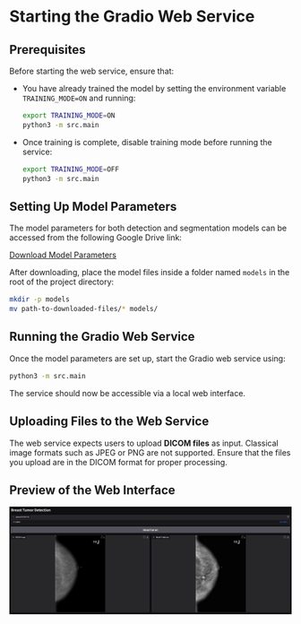 # Starting the Gradio Web Service

## Prerequisites

Before starting the web service, ensure that:
- You have already trained the model by setting the environment variable `TRAINING_MODE=ON` and running:
  ```sh
  export TRAINING_MODE=ON
  python3 -m src.main
  ```
- Once training is complete, disable training mode before running the service:
  ```sh
  export TRAINING_MODE=OFF
  python3 -m src.main
  ```

## Setting Up Model Parameters

The model parameters for both detection and segmentation models can be accessed from the following Google Drive link:

[Download Model Parameters](https://drive.google.com/drive/folders/17OGfgp_6Qo2nJUHEdNqRoSVjNeyKQdId?usp=sharing)

After downloading, place the model files inside a folder named `models` in the root of the project directory:

```sh
mkdir -p models
mv path-to-downloaded-files/* models/
```

## Running the Gradio Web Service

Once the model parameters are set up, start the Gradio web service using:

```sh
python3 -m src.main
```

The service should now be accessible via a local web interface.

## Uploading Files to the Web Service

The web service expects users to upload **DICOM files** as input. Classical image formats such as JPEG or PNG are not supported. Ensure that the files you upload are in the DICOM format for proper processing.

## Preview of the Web Interface

![Gradio Web Service Preview](images/ws_preview.png)
